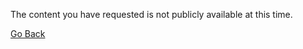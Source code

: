 The content you have requested is not publicly available at this time.

<a href="javascript:history.back()">Go Back</a>